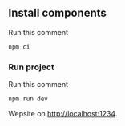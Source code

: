 ## Install components

Run this comment

```shell
npm ci
```

### Run project

Run this comment

```shell
npm run dev
```

Wepsite on [http://localhost:1234](http://localhost:1234).
